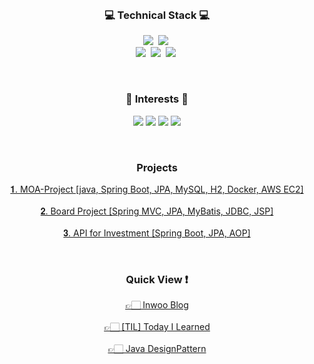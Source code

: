 <br>

<h3 align="center">💻 Technical Stack 💻</h3>

<p align="center">          
<img src="https://img.shields.io/badge/-Java-007396?style=plastic&logo=Java&logoColor=white"/></a>&nbsp 
<img src="https://img.shields.io/badge/-Python-3776AB?style=plastic&logo=Python&logoColor=yellow"/></a>&nbsp                                            <br>
<img src="https://img.shields.io/badge/-Spring-6DB33F?style=plastic&logo=Spring&logoColor=white"/></a>&nbsp                                            
<img src="https://img.shields.io/badge/-Git-F05032?style=plastic&logo=Git&logoColor=white"/></a>&nbsp                                            
<img src="https://img.shields.io/badge/-MySQL-FECC00?style=plastic&logo=MySQL&logoColor=white"/></a>&nbsp                                            
</p>

<br>

<h3 align="center">🥕 Interests 🥕</h3>

<p align="center">
  
<img src="https://img.shields.io/badge/-Microservice-yellow?style=plastic"/>
<img src="https://img.shields.io/badge/-FinTech-orange?style=plastic"/>
<img src="https://img.shields.io/badge/-TDD-blue?style=plastic"/>
<img src="https://img.shields.io/badge/-Growth-red?style=plastic"/>
</p>

<br>

<h3 align="center">Projects</h3>

<p align="center">
    <a href="https://github.com/BC-MOA/MOA-BE"> 𝟏. MOA-Project [java, Spring Boot, JPA, MySQL, H2, Docker, AWS EC2] </a>
  <br>
  <br>  
  <a href="https://github.com/BEDongryeol/boardProject"> 𝟐. Board Project [Spring MVC, JPA, MyBatis, JDBC, JSP] </a>
  <br>
  <br>
  <a href="https://github.com/BEDongryeol/investment/tree/feat-inwooJeong"> 𝟑. API for Investment [Spring Boot, JPA, AOP] </a>

  <br>
</p>
  
<br>

<h3 align="center">Quick View ❗️</h3>

<p align="center">
  <a href="https://bedongryeol.github.io/"> 👉🏻 Inwoo Blog</a>
  <br>
  <br>
  <a href="https://github.com/BEDongryeol/TIL"> 👉🏻 [TIL] Today I Learned</a>
  <br>
  <br>
  <a href="https://github.com/BEDongryeol/DesignPattern"> 👉🏻 Java DesignPattern</a>
</p>

